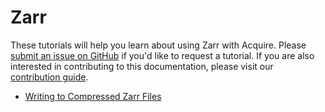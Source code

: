 # Zarr

These tutorials will help you learn about using Zarr with Acquire. Please
[submit an issue on GitHub](https://github.com/acquire-project/acquire-docs/issues/new)
if you'd like to request a tutorial. If you are also interested in contributing
to this documentation, please visit our
[contribution guide](https://acquire-project.github.io/acquire-docs/dev/for_contributors/).

- [Writing to Compressed Zarr Files](./compressed.md)
